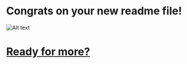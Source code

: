   # Congrats on your new readme file! 
  ![Alt text](https://i.giphy.com/L0O3TQpp0WnSXmxV8p.gif)
  # [Ready for more?](https://app.wilco.gg)
